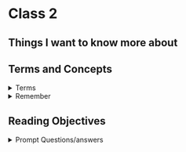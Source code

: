 # Class 2

## Things I want to know more about



## Terms and Concepts

<details markdown="block"><summary>Terms</summary>

<dl>
    <dt></dt>
    <dd></dd>
    <dt></dt>
    <dd></dd>
    <dt></dt>
    <dd></dd>
    <dt></dt>
    <dd></dd>
</dl>

</details>

<details markdown="block"><summary>Remember</summary>

### ThingToRemember

</details>

## Reading Objectives

<details markdown="block"><summary>Prompt Questions/answers</summary>


### 1.

### 2.

### 3.

### 4. 

### 5. 

</details>